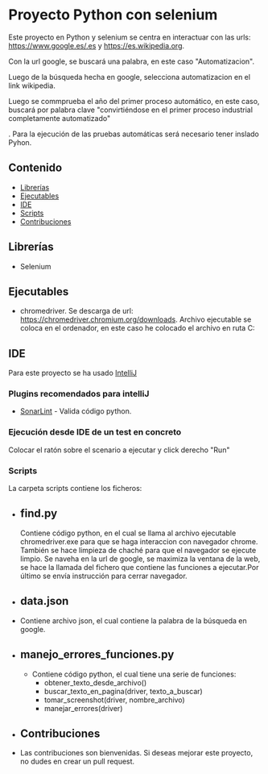 # Proyecto Python con selenium 

Este proyecto en Python y selenium se centra en interactuar con las urls: https://www.google.es/.es y 
https://es.wikipedia.org. 

Con la url google, se buscará una palabra, en este caso "Automatizacion". 

Luego de la búsqueda hecha en google, selecciona automatizacion en el link wikipedia.

Luego se commprueba el año del primer proceso automático, en este caso, buscará por palabra clave 
"convirtiéndose en el primer proceso industrial completamente automatizado" 

. Para la ejecución de las pruebas automáticas será necesario tener inslado Pyhon.

## Contenido
* [Librerías](#librerías)
* [Ejecutables](#Ejecutables)
* [IDE](#ide)
* [Scripts](#Scripts)
* [Contribuciones](#Contribuciones)

## Librerías
- Selenium

## Ejecutables
- chromedriver. Se descarga de url: https://chromedriver.chromium.org/downloads. Archivo ejecutable se 
coloca en el ordenador, en este caso he colocado el archivo en ruta C:

## IDE
Para este proyecto se ha usado [IntelliJ](https://www.jetbrains.com/idea/)

### Plugins recomendados para intelliJ

- [SonarLint](https://plugins.jetbrains.com/plugin/7973-sonarlint) - Valida código python.

### Ejecución desde IDE de un test en concreto

Colocar el ratón sobre el scenario a ejecutar y click derecho "Run"

### Scripts

La carpeta scripts contiene los ficheros:

- find.py
  - 
  Contiene código python, en el cual se llama al archivo ejecutable chromedriver.exe para que se haga 
interaccion con navegador chrome. También se hace limpieza de chaché para que el navegador se ejecute 
limpio. Se naveha en la url de google, se maximiza la ventana de la web, se hace la llamada del fichero 
que contiene las funciones a ejecutar.Por último se envía instrucción para cerrar navegador.

- data.json
  - 
- Contiene archivo json, el cual contiene la palabra de la búsqueda en google.

- manejo_errores_funciones.py
  - 
  - Contiene código python, el cual tiene una serie de funciones:
    * obtener_texto_desde_archivo()
    * buscar_texto_en_pagina(driver, texto_a_buscar)
    * tomar_screenshot(driver, nombre_archivo)
    * manejar_errores(driver)

- Contribuciones
  - 
- Las contribuciones son bienvenidas. Si deseas mejorar este proyecto, no dudes en crear un pull request.